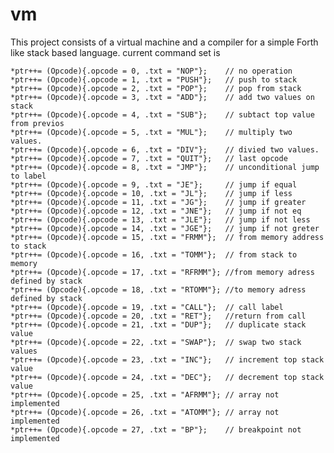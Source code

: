 # vm
This project consists of a virtual machine and a compiler for a simple Forth like stack based language.
current command set is

    *ptr++= (Opcode){.opcode = 0, .txt = "NOP"};    // no operation
    *ptr++= (Opcode){.opcode = 1, .txt = "PUSH"};   // push to stack
    *ptr++= (Opcode){.opcode = 2, .txt = "POP"};    // pop from stack
    *ptr++= (Opcode){.opcode = 3, .txt = "ADD"};    // add two values on stack
    *ptr++= (Opcode){.opcode = 4, .txt = "SUB"};    // subtact top value from previos
    *ptr++= (Opcode){.opcode = 5, .txt = "MUL"};    // multiply two values.
    *ptr++= (Opcode){.opcode = 6, .txt = "DIV"};    // divied two values.
    *ptr++= (Opcode){.opcode = 7, .txt = "QUIT"};   // last opcode
    *ptr++= (Opcode){.opcode = 8, .txt = "JMP"};    // unconditional jump to label
    *ptr++= (Opcode){.opcode = 9, .txt = "JE"};     // jump if equal
    *ptr++= (Opcode){.opcode = 10, .txt = "JL"};    // jump if less
    *ptr++= (Opcode){.opcode = 11, .txt = "JG"};    // jump if greater
    *ptr++= (Opcode){.opcode = 12, .txt = "JNE"};   // jump if not eq
    *ptr++= (Opcode){.opcode = 13, .txt = "JLE"};   // jump if not less
    *ptr++= (Opcode){.opcode = 14, .txt = "JGE"};   // jump if not greter
    *ptr++= (Opcode){.opcode = 15, .txt = "FRMM"};  // from memory address to stack
    *ptr++= (Opcode){.opcode = 16, .txt = "TOMM"};  // from stack to memory
    *ptr++= (Opcode){.opcode = 17, .txt = "RFRMM"}; //from memory adress defined by stack
    *ptr++= (Opcode){.opcode = 18, .txt = "RTOMM"}; //to memory adress defined by stack
    *ptr++= (Opcode){.opcode = 19, .txt = "CALL"};  // call label
    *ptr++= (Opcode){.opcode = 20, .txt = "RET"};   //return from call
    *ptr++= (Opcode){.opcode = 21, .txt = "DUP"};   // duplicate stack value
    *ptr++= (Opcode){.opcode = 22, .txt = "SWAP"};  // swap two stack values
    *ptr++= (Opcode){.opcode = 23, .txt = "INC"};   // increment top stack value
    *ptr++= (Opcode){.opcode = 24, .txt = "DEC"};   // decrement top stack value
    *ptr++= (Opcode){.opcode = 25, .txt = "AFRMM"}; // array not implemented
    *ptr++= (Opcode){.opcode = 26, .txt = "ATOMM"}; // array not implemented
    *ptr++= (Opcode){.opcode = 27, .txt = "BP"};    // breakpoint not implemented
